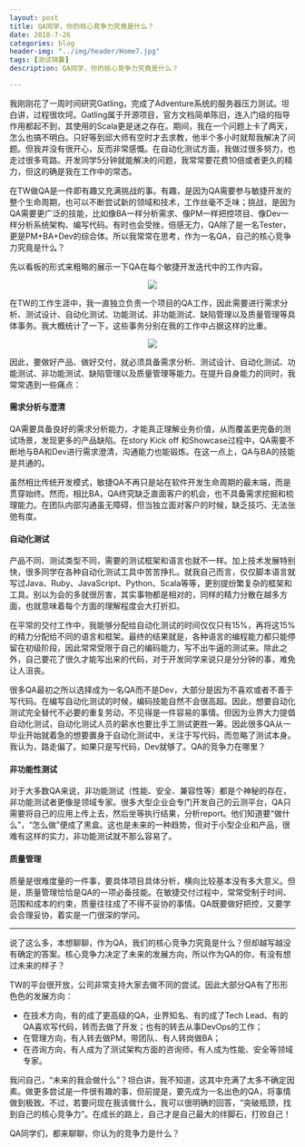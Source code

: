 ```yaml
---
layout: post
title: QA同学，你的核心竞争力究竟是什么？
date: 2018-7-26
categories: blog
header-img: "../img/header/Home7.jpg"
tags: [测试锦囊]
description: QA同学，你的核心竞争力究竟是什么？

---
```


我刚刚花了一周时间研究Gatling，完成了Adventure系统的服务器压力测试。坦白讲，过程很坎坷。Gatling属于开源项目，官方文档简单陈旧，连入门级的指导作用都起不到，其使用的Scala更是迷之存在。期间，我在一个问题上卡了两天，怎么也搞不明白。只好等到邱大师有空时才去求教，他半个多小时就帮我解决了问题。但我并没有很开心，反而非常感慨。在自动化测试方面，我做过很多努力，也走过很多弯路。开发同学5分钟就能解决的问题，我常常要花费10倍或者更久的精力，但这的确是我在工作中的常态。

在TW做QA是一件即有趣又充满挑战的事。有趣，是因为QA需要参与敏捷开发的整个生命周期，也可以不断尝试新的领域和技术，工作丝毫不乏味；挑战，是因为QA需要更广泛的技能，比如像BA一样分析需求、像PM一样把控项目、像Dev一样分析系统架构、编写代码。有时也会受挫，倍感无力，QA除了是一名Tester，更是PM+BA+Dev的综合体。所以我常常在思考，作为一名QA，自己的核心竞争力究竟是什么？

先以看板的形式来粗略的展示一下QA在每个敏捷开发迭代中的工作内容。

<center>
    <p><img src="{{site.baseurl }}/img/web-testing/image-020.png" align="center"></p>
</center>

在TW的工作生涯中，我一直独立负责一个项目的QA工作，因此需要进行需求分析、测试设计、自动化测试、功能测试、非功能测试、缺陷管理以及质量管理等具体事务。我大概统计了一下，这些事务分别在我的工作中占据这样的比重。

<center>
    <p><img src="{{site.baseurl }}/img/web-testing/image-021.png" align="center"></p>
</center>

因此，要做好产品、做好交付，就必须具备需求分析、测试设计、自动化测试、功能测试、非功能测试、缺陷管理以及质量管理等能力。在提升自身能力的同时，我常常遇到一些痛点：

#### 需求分析与澄清

QA需要具备良好的需求分析能力，才能真正理解业务价值，从而覆盖更完备的测试场景，发现更多的产品缺陷。在story Kick off 和Showcase过程中，QA需要不断地与BA和Dev进行需求澄清，沟通能力也能锻炼。在这一点上，QA与BA的技能是共通的。

虽然相比传统开发模式，敏捷QA不再只是站在软件开发生命周期的最末端，而是贯穿始终。然而，相比BA，QA终究缺乏直面客户的机会，也不具备需求挖掘和梳理能力。在团队内部沟通虽无障碍，但当独立面对客户的时候，缺乏技巧、无法张弛有度。

#### 自动化测试

产品不同、测试类型不同，需要的测试框架和语言也就不一样。加上技术发展特别快，很多同学在各种自动化测试工具中苦苦挣扎。就我自己而言，仅仅脚本语言就写过Java、Ruby、JavaScript、Python、Scala等等，更别提纷繁复杂的框架和工具。别以为会的多就很厉害，其实事物都是相对的，同样的精力分散在越多方面，也就意味着每个方面的理解程度会大打折扣。

在平常的交付工作中，我能够分配给自动化测试的时间仅仅只有15%，再将这15%的精力分配给不同的语言和框架。最终的结果就是，各种语言的编程能力都只能停留在初级阶段，因此常常受限于自己的编码能力，写不出牛逼的测试来。除此之外，自己要花了很久才能写出来的代码，对于开发同学来说只是分分钟的事，难免让人沮丧。

很多QA最初之所以选择成为一名QA而不是Dev，大部分是因为不喜欢或者不善于写代码。在编写自动化测试的时候，编码技能自然不会很高超。因此，想要自动化测试完全替代不必要的重复劳动，不见得是一件容易的事情。但因为业界大力提倡自动化测试，自动化测试人员的薪水也要比手工测试更胜一筹。因此很多QA从一毕业开始就着急的想要置身于自动化测试中，关注于写代码，而忽略了测试本身。我认为，路走偏了。如果只是写代码，Dev就够了。QA的竞争力在哪里？

#### 非功能性测试

对于大多数QA来说，非功能测试（性能、安全、兼容性等）都是个神秘的存在，非功能测试者更像是领域专家。很多大型企业会专门开发自己的云测平台，QA只需要将自己的应用上传上去，然后坐等执行结果，分析report。他们知道要“做什么”，“怎么做”便成了黑盒。这也是未来的一种趋势，但对于小型企业和产品，很难有这样的实力，非功能测试就不那么容易了。


#### 质量管理

质量是很难度量的一件事，要具体项目具体分析，横向比较基本没有多大意义。但是，质量管理恰恰是QA的一项必备技能。在敏捷交付过程中，常常受制于时间、范围和成本的约束，质量往往成了不得不妥协的事情。QA既要做好把控，又要学会合理妥协，着实是一门很深的学问。

---

说了这么多，本想聊聊，作为QA，我们的核心竞争力究竟是什么？但却越写越没有确定的答案。核心竞争力决定了未来的发展方向，所以作为QA的你，有没有想过未来的样子？

TW的平台很开放，公司非常支持大家去做不同的尝试。因此大部分QA有了形形色色的发展方向：

* 在技术方向，有的成了更高级的QA，业界知名、有的成了Tech Lead、有的QA喜欢写代码，转而去做了开发；也有的转去从事DevOps的工作；
* 在管理方向，有人转去做PM，带团队、有人转岗做BA；
* 在咨询方向，有人成为了测试架构方面的咨询师，有人成为性能、安全等领域专家。

我问自己，“未来的我会做什么”？坦白讲，我不知道，这其中充满了太多不确定因素。做更多尝试是一件很有趣的事，但前提是，要先成为一名出色的QA，将事情做到极致。不过，若要问现在我该做什么，我可以很明确的回答，“突破瓶颈，找到自己的核心竞争力”。在成长的路上，自己才是自己最大的绊脚石，打败自己！

QA同学们，都来聊聊，你认为的竞争力是什么？
